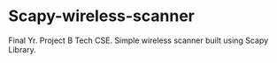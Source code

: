 Scapy-wireless-scanner
======================

Final Yr. Project B Tech CSE. Simple wireless scanner built using Scapy Library.
